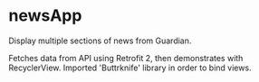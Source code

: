 # newsApp

Display multiple sections of news from Guardian. 

Fetches data from API using Retrofit 2, then demonstrates with RecyclerView.
Imported 'Buttrknife' library in order to bind views.



